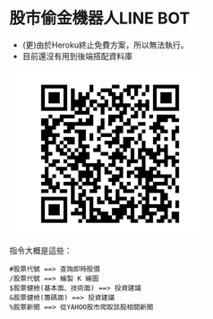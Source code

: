 # 股市偷金機器人LINE BOT
* (更)由於Heroku終止免費方案，所以無法執行。
* 目前還沒有用到後端搭配資料庫

![Demo](https://github.com/Chanshenlee/stock-market-thief/blob/main/image/stock-market-thief.png?raw=true)





指令大概是這些：

    #股票代號 ==> 查詢即時股價
    /股票代號 ==> 繪製 K 線圖
    $股票健檢(基本面、技術面) ==> 投資建議
    &股票健檢(籌碼面) ==> 投資建議
    %股票新聞 ==> 從YAHOO股市爬取該股相關新聞




